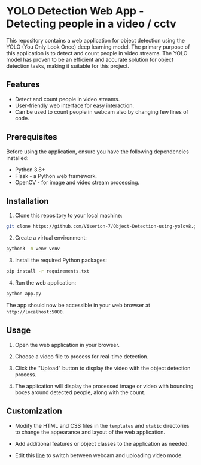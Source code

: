 # YOLO Detection Web App - Detecting people in a video / cctv

This repository contains a web application for object detection using the YOLO (You Only Look Once) deep learning model. The primary purpose of this application is to detect and count people in video streams. The YOLO model has proven to be an efficient and accurate solution for object detection tasks, making it suitable for this project.

## Features

- Detect and count people in video streams.
- User-friendly web interface for easy interaction.
- Can be used to count people in webcam also by changing few lines of code. 

## Prerequisites

Before using the application, ensure you have the following dependencies installed:

- Python 3.8+
- Flask - a Python web framework.
- OpenCV - for image and video stream processing.

## Installation

1. Clone this repository to your local machine:

```bash
git clone https://github.com/Viserion-7/Object-Detection-using-yolov8.git
```
2. Create a virtual environment:

 ```bash
 python3 -m venv venv
```

3. Install the required Python packages:

```bash
pip install -r requirements.txt
```

4. Run the web application:

```bash
python app.py
```

The app should now be accessible in your web browser at `http://localhost:5000`.

## Usage

1. Open the web application in your browser.

2. Choose a video file to process for real-time detection.

3. Click the "Upload" button to display the video with the object detection process.

4. The application will display the processed image or video with bounding boxes around detected people, along with the count.

## Customization

- Modify the HTML and CSS files in the `templates` and `static` directories to change the appearance and layout of the web application.

- Add additional features or object classes to the application as needed.

- Edit this [line](https://github.com/Viserion-7/Object-Detection-using-yolov8/blob/main/app.py#L36-L37) to switch between webcam and uploading video mode.
